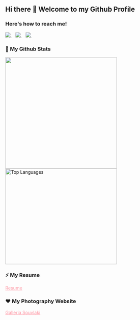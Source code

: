 
## Hi there 👋 Welcome to my Github Profile

### Here's how to reach me!
<p>

   <a href="https://www.linkedin.com/in/zeynep-dellal-961764201/">
    <img src="https://img.shields.io/badge/zeynepdellal-follow%20on%20linkedin-blue?style=for-the-badge&logo=linkedin" />        
  </a>&nbsp;&nbsp;
  
  <a href="https://medium.com/@zeynep.dellal">
    <img src="https://img.shields.io/badge/Medium-12100E?style=for-the-badge&logo=medium&logoColor=white" />        
  </a>&nbsp;&nbsp;

  
  <a href="https://mail.google.com/mail/?view=cm&fs=1&to=zeynep.dellal@gmail.com">
    <img src="https://img.shields.io/badge/Gmail-D14836?style=for-the-badge&logo=gmail&logoColor=white" />        
  </a>&nbsp;&nbsp;
</p>

### 🌱 My Github Stats

<p>
  <img src="https://github-readme-stats.vercel.app/api?username=zedyjy&show_icons=true&count_private=true&theme=dark" width="350">

 <!--img src="https://github-readme-stats.vercel.app/api/top-langs/?username=zedyjy" width="350" -->
<a href="https://github.com/zedyjy/github-readme-stats">
  <img src="https://github-readme-stats.vercel.app/api/top-langs/?username=zedyjy&theme=dark" alt="Top Languages" width="350" height="300">
</a>

</p>

### ⚡ My Resume 

<p>
   <a href="https://github.com/user-attachments/files/16459045/Zeynep.Dellal.Resume.pdf"  style="color:#fe97a4">Resume</a>
</p>

### ❤️ My Photography Website 

<p>
   <a href="https://zedyjy.github.io/galleria-souvlaki/"  style="color:#fe97a4">Galleria Souvlaki</a>
</p>
<!--[Zeynep Dellal Resume.pdf](https://github.com/zedyjy/zedyjy/files/12924461/Zeynep.Dellal.Resume.pdf)
[Zeynep Dellal Resume.pdf](https://github.com/zedyjy/zedyjy/files/13589522/Zeynep.Dellal.Resume.pdf)

<!--
- 🔭 I’m currently working on ...
- 🌱 I’m currently learning ...
- 👯 I’m looking to collaborate on ...
- 🤔 I’m looking for help with ...
- 💬 Ask me about ...
- 📫 How to reach me: ...
- 😄 Pronouns: ...[Zeynep Dellal Resume.pdf](https://github.com/zedyjy/zedyjy/files/10930675/Zeynep.Dellal.Resume.pdf)
[Zeynep Dellal Resume.pdf](https://github.com/user-attachments/files/16459045/Zeynep.Dellal.Resume.pdf)

- ⚡ Fun fact: ...--!>
